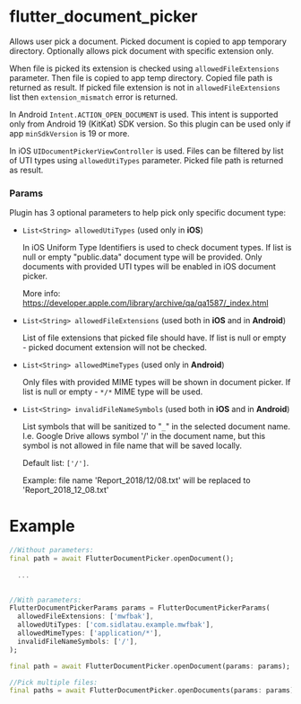 # flutter_document_picker

Allows user pick a document. Picked document is copied to app temporary directory. Optionally allows pick document with specific extension only.

When file is picked its extension is checked using `allowedFileExtensions` parameter. Then file is copied to app temp directory. Copied file path is returned as result. If picked file extension is not in `allowedFileExtensions` list then `extension_mismatch` error is returned.

In Android `Intent.ACTION_OPEN_DOCUMENT` is used. This intent is supported only from Android 19 (KitKat) SDK version. So this plugin can be used only if app `minSdkVersion` is 19 or more.

In iOS `UIDocumentPickerViewController` is used. Files can be filtered by list of UTI types using `allowedUtiTypes` parameter. Picked file path is returned as result.

### Params

Plugin has 3 optional parameters to help pick only specific document type:

* `List<String> allowedUtiTypes` (used only in **iOS**)

    In iOS Uniform Type Identifiers is used to check document types.
    If list is null or empty "public.data" document type will be provided.
    Only documents with provided UTI types will be enabled in iOS document picker.

    More info:
https://developer.apple.com/library/archive/qa/qa1587/_index.html
  
* `List<String> allowedFileExtensions` (used both in **iOS** and in **Android**)

    List of file extensions that picked file should have.
    If list is null or empty - picked document extension will not be checked.

*  `List<String> allowedMimeTypes` (used only in **Android**)
 
    Only files with provided MIME types will be shown in document picker.
    If list is null or empty - `*/*` MIME type will be used.

 * `List<String> invalidFileNameSymbols`  (used both in **iOS** and in **Android**)

    List symbols that will be sanitized to "`_`" in the selected document name.
    I.e. Google Drive allows symbol '/' in the document name, but  this symbol is not allowed in file name that will be saved locally.

    Default list: `['/']`.

    Example: file name 'Report_2018/12/08.txt' will be replaced to 'Report_2018_12_08.txt'

# Example

```dart
//Without parameters:
final path = await FlutterDocumentPicker.openDocument();
  
  ...

    
//With parameters:
FlutterDocumentPickerParams params = FlutterDocumentPickerParams(      
  allowedFileExtensions: ['mwfbak'],
  allowedUtiTypes: ['com.sidlatau.example.mwfbak'],
  allowedMimeTypes: ['application/*'],
  invalidFileNameSymbols: ['/'],
);

final path = await FlutterDocumentPicker.openDocument(params: params);

//Pick multiple files:
final paths = await FlutterDocumentPicker.openDocuments(params: params);

``` 

